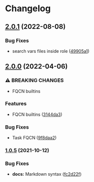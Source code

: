 # Changelog

## [2.0.1](https://github.com/agoloncser/ansible-role-git/compare/v2.0.0...v2.0.1) (2022-08-08)


### Bug Fixes

* search vars files inside role ([49905a1](https://github.com/agoloncser/ansible-role-git/commit/49905a1557ed31bff510a6960504b8d867fd29cc))

## [2.0.0](https://github.com/agoloncser/ansible-role-git/compare/v1.0.5...v2.0.0) (2022-04-06)


### ⚠ BREAKING CHANGES

* FQCN builtins

### Features

* FQCN builtins ([3144da3](https://github.com/agoloncser/ansible-role-git/commit/3144da31574eb163b7a2e36c2e1f2e230ffdc9ee))


### Bug Fixes

* Task FQCN ([9f8daa2](https://github.com/agoloncser/ansible-role-git/commit/9f8daa216cdd4deef235fb26445b69c804f112e7))

### [1.0.5](https://www.github.com/agoloncser/ansible-role-git/compare/v1.0.4...v1.0.5) (2021-10-12)


### Bug Fixes

* **docs:** Markdown syntax ([fc2d22f](https://www.github.com/agoloncser/ansible-role-git/commit/fc2d22fddce4cc00c228325601f8aaba997e984d))
